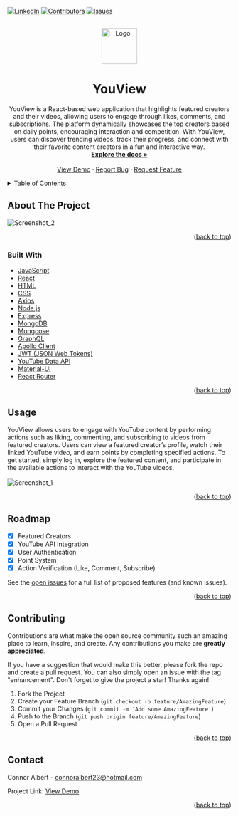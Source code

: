 <div id="top"></div>

[![LinkedIn][linkedin-shield]][linkedin-url]
[![Contributors][contributors-shield]][contributors-url]
[![Issues][issues-shield]][issues-url]




<!-- PROJECT LOGO -->
<br />
<div align="center">
  <a href="https://github.com/ConnorAlbert/YouView">
    <img src="public/myicon.ico" alt="Logo" width="80" height="80">
   
  </a>

<h1 align="center">YouView</h1>

  <p align="center">
    YouView is a React-based web application that highlights featured creators and their videos, allowing users to engage through likes, comments, and subscriptions. The platform dynamically showcases the top creators based on daily points, encouraging interaction and competition. With YouView, users can discover trending videos, track their progress, and connect with their favorite content creators in a fun and interactive way.
    <br />
    <a href="https://github.com/ConnorAlbert/YouView"><strong>Explore the docs »</strong></a>
    <br />
    <br />
    <a href="(https://youview-190cb1d0e6db.herokuapp.com/)">View Demo</a>
    ·
    <a href="https://github.com/ConnorAlbert/YouView/issues">Report Bug</a>
    ·
    <a href="https://github.com/ConnorAlbert/YouView/issues">Request Feature</a>
  </p>
</div>



<!-- TABLE OF CONTENTS -->
<details>
  <summary>Table of Contents</summary>
  <ol>
    <li>
      <a href="#about-the-project">About The Project</a>
      <ul>
        <li><a href="#built-with">Built With</a></li>
      </ul>
    </li>
    <li><a href="#usage">Usage</a></li>
    <li><a href="#roadmap">Roadmap</a></li>
    <li><a href="#contributing">Contributing</a></li>
    <li><a href="#contact">Contact</a></li>
  </ol>
</details>



<!-- ABOUT THE PROJECT -->
## About The Project

![Screenshot_2](https://user-images.githubusercontent.com/92011318/224578989-12d3a1d0-4cc2-4ec1-aedc-39d1ac6ea823.png)

<p align="right">(<a href="#top">back to top</a>)</p>



### Built With
* [JavaScript](https://devdocs.io/javascript/)
* [React](https://reactjs.org/docs/getting-started.html)
* [HTML](https://devdocs.io/html/)
* [CSS](https://devdocs.io/css/)
* [Axios](https://axios-http.com/docs/intro)
* [Node.js](https://nodejs.org/en/docs/)
* [Express](https://expressjs.com/)
* [MongoDB](https://www.mongodb.com/docs/)
* [Mongoose](https://mongoosejs.com/docs/)
* [GraphQL](https://graphql.org/learn/)
* [Apollo Client](https://www.apollographql.com/docs/react/)
* [JWT (JSON Web Tokens)](https://jwt.io/introduction/)
* [YouTube Data API](https://developers.google.com/youtube/v3)
* [Material-UI](https://mui.com/)
* [React Router](https://reactrouter.com/)

<p align="right">(<a href="#top">back to top</a>)</p>

<!-- USAGE EXAMPLES -->
## Usage
YouView allows users to engage with YouTube content by performing actions such as liking, commenting, and subscribing to videos from featured creators. Users can view a featured creator’s profile, watch their linked YouTube video, and earn points by completing specified actions. To get started, simply log in, explore the featured content, and participate in the available actions to interact with the YouTube videos.
<br/>
<br/>
![Screenshot_1](https://user-images.githubusercontent.com/92011318/224578579-7d149463-7451-47e0-aa5b-1b593bb36880.png)

<p float="left">
  
</p>





<p align="right">(<a href="#top">back to top</a>)</p>



<!-- ROADMAP -->
## Roadmap

* [x] Featured Creators
* [x] YouTube API Integration
* [x] User Authentication
* [x] Point System
* [x] Action Verification (Like, Comment, Subscribe)

See the [open issues](https://github.com/ConnorAlbert/YouView/issues) for a full list of proposed features (and known issues).

<p align="right">(<a href="#top">back to top</a>)</p>



<!-- CONTRIBUTING -->
## Contributing

Contributions are what make the open source community such an amazing place to learn, inspire, and create. Any contributions you make are **greatly appreciated**.

If you have a suggestion that would make this better, please fork the repo and create a pull request. You can also simply open an issue with the tag "enhancement".
Don't forget to give the project a star! Thanks again!

1. Fork the Project
2. Create your Feature Branch (`git checkout -b feature/AmazingFeature`)
3. Commit your Changes (`git commit -m 'Add some AmazingFeature'`)
4. Push to the Branch (`git push origin feature/AmazingFeature`)
5. Open a Pull Request

<p align="right">(<a href="#top">back to top</a>)</p>


<!-- CONTACT -->
## Contact

Connor Albert - connoralbert23@hotmail.com

Project Link: <a href="[https://f2p-game.netlify.app](https://youview-190cb1d0e6db.herokuapp.com/)">View Demo</a>

<p align="right">(<a href="#top">back to top</a>)</p>

<!-- MARKDOWN LINKS & IMAGES -->
<!-- https://www.markdownguide.org/basic-syntax/#reference-style-links -->
[contributors-shield]: https://img.shields.io/github/contributors/ConnorAlbert/YouView?style=for-the-badge
[contributors-url]: https://github.com/ConnorAlbert/YouView/graphs/contributors
[issues-shield]: https://img.shields.io/github/issues/ConnorAlbert/YouView?style=for-the-badge
[issues-url]: https://github.com/ConnorAlbert/YouView/issues
[linkedin-shield]: https://img.shields.io/badge/-LinkedIn-black.svg?style=for-the-badge&logo=linkedin&colorB=555
[linkedin-url]: https://www.linkedin.com/in/connoralbert/
 


